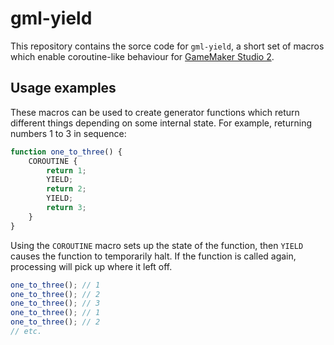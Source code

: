 # gml-yield

This repository contains the sorce code for `gml-yield`, a short set of macros which enable coroutine-like behaviour for [GameMaker Studio 2](https://www.yoyogames.com/gamemaker).

## Usage examples

These macros can be used to create generator functions which return different things depending on some internal state. For example, returning numbers 1 to 3 in sequence:

```js
function one_to_three() {
	COROUTINE {
		return 1;
		YIELD;
		return 2;
		YIELD;
		return 3;
	}
}
```

Using the `COROUTINE` macro sets up the state of the function, then `YIELD` causes the function to temporarily halt. If the function is called again, processing will pick up where it left off.

```js
one_to_three(); // 1
one_to_three(); // 2
one_to_three(); // 3
one_to_three(); // 1
one_to_three(); // 2
// etc.
```
